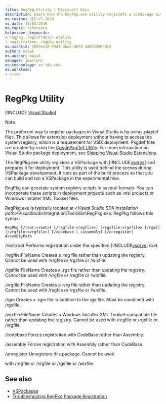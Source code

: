 ```yaml
---
title: RegPkg Utility | Microsoft Docs
description: Learn how the RegPkg.exe utility registers a VSPackage with Visual Studio and prepares it for deployment.
ms.custom: SEO-VS-2020
ms.date: 11/04/2016
ms.topic: reference
helpviewer_keywords:
- regpkg, registration utility
- registration, regpkg utility
ms.assetid: 1683ee18-59d1-4bab-a674-dd00dd960de3
author: maiak
ms.author: maiak
manager: jmartens
ms.technology: vs-ide-sdk
ms.workload:
- vssdk
---
```

# RegPkg Utility

 [!INCLUDE [Visual Studio](~/includes/applies-to-version/vs-windows-only.md)]
> [!NOTE]
> The preferred way to register packages in Visual Studio is by using .pkgdef files. This allows for extension deployment without having to access the system registry, which is a requirement for VSIX deployment. Pkgdef files are created by using the [CreatePkgDef Utility](../../extensibility/internals/createpkgdef-utility.md). For more information on Visual Studio package deployment, see [Shipping Visual Studio Extensions](../../extensibility/shipping-visual-studio-extensions.md).

 The RegPkg.exe utility registers a VSPackage with [!INCLUDE[vsprvs](../../code-quality/includes/vsprvs_md.md)] and prepares it for deployment. This utility is used behind the scenes during VSPackage development. It runs as part of the build process so that you can build and run a VSPackage in the experimental hive.

 RegPkg can generate system registry scripts in several formats. You can incorporate these scripts in deployment projects such as .msi projects or Windows Installer XML Toolset files.

 RegPkg.exe is typically located at \<*Visual Studio SDK installation path*>\VisualStudioIntegration\Tools\Bin\RegPkg.exe. RegPkg follows this syntax:

```
RegPkg [/root:<root>] [/regfile:<regfile>] [/rgsfile:<rgsfile> [/rgm]] [/vrgfile:<vrgfile>] [/codebase | /assembly] [/unregister] AssemblyPath
```

 /root:root
 Performs registration under the specified [!INCLUDE[vsprvs](../../code-quality/includes/vsprvs_md.md)] root.

 /regfile:FileName
 Creates a .reg file rather than updating the registry.  Cannot be used with /vrgfile or /rgsfile or /wixfile.

 /rgsfile:FileName
 Creates a .rgs file rather than updating the registry.  Cannot be used with /vrgfile or /regfile or /wixfile.

 /vrgfile:FileName
 Creates a .vrg file rather than updating the registry.  Cannot be used with /regfile or /rgsfile or /wixfile.

 /rgm
 Creates a .rgm file in addition to the rgs file.  Must be combined with /rgsfile.

 /wixfile:FileName
 Creates a Windows Installer XML Toolset-compatible file rather than updating the registry.  Cannot be used with /regfile or /rgsfile or /vrgfile.

 /codebase
 Forces registration with CodeBase rather than Assembly.

 /assembly
 Forces registration with Assembly rather than CodeBase.

 /unregister
 Unregisters this package.  Cannot be used

 with /regfile or /vrgfile or /rgsfile or /wixfile.

## See also
- [VSPackages](../../extensibility/internals/vspackages.md)
- [Troubleshooting RegPkg Package Registration](../../extensibility/internals/troubleshooting-regpkg-package-registration.md)
